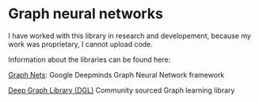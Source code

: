 
# Graph neural networks

I have worked with this library in research and developement, because my work was proprietary, I cannot upload code. 

Information about the libraries can be found here: 

[Graph Nets](https://github.com/deepmind/graph_nets): Google Deepminds Graph Neural Network framework

[Deep Graph Library (DGL)](https://github.com/dmlc/dgl) Community sourced Graph learning library
